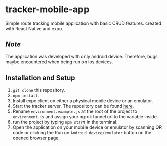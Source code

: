 # tracker-mobile-app
Simple route tracking mobile application with basic CRUD features. created with React Native and expo.

*Note*
---
The application was developed with only android device. Therefore, bugs maybe encountered when being run on ios devices.

Installation and Setup
---
1. `git clone` this repository.
2. `npm install`.
3. Install expo client on either a physical mobile device or an emulator.
4. Start the tracker server. The repository can be found [here](https://github.com/ruatapattan/Tracker-server).
5. Rename `environment.example.js` at the root of the project to `environment.js` and assign your ngrok tunnel url to the variable inside.
6. run the project by typing `npm start` in the terminal.
7. Open the application on your mobile device or emulator by scanning QR code or clicking the Run on `Android device/emulator` button on the opened browser page.
